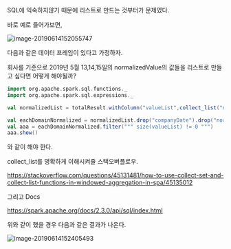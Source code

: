 SQL에 익숙하지않기 때문에 리스트로 만드는 것부터가 문제였다.

바로 예로 들어가보면,

![image-20190614152055747](http://ww2.sinaimg.cn/large/006tNc79gy1g40nwk8co3j30ap08g751.jpg)

다음과 같은 데이터 프레임이 있다고 가정하자.



회사를 기준으로 2019년 5월 13,14,15일의 normalizedValue의 값들을 리스트로 만들고 싶다면 어떻게 해야될까?



```scala
import org.apache.spark.sql.functions._
import org.apache.spark.sql.expressions._

val normalizedList = totalResult.withColumn("valueList",collect_list("normalizedValue").over(Window.partitionBy("domain")))

val eachDomainNormalized = normalizedList.drop("companyDate").drop("normalizedValue").distinct
val aaa = eachDomainNormalized.filter(""" size(valueList) != 0 """)
aaa.show()
```

와 같이 해야 한다.



collect_list를 명확하게 이해시켜줄 스택오버플로우.

https://stackoverflow.com/questions/45131481/how-to-use-collect-set-and-collect-list-functions-in-windowed-aggregation-in-spa/45135012

그리고 Docs

https://spark.apache.org/docs/2.3.0/api/sql/index.html



위와 같이 했을 경우 다음과 같은 결과가 나온다.

![image-20190614152405493](http://ww3.sinaimg.cn/large/006tNc79gy1g40nzy365gj308m08pt9h.jpg)